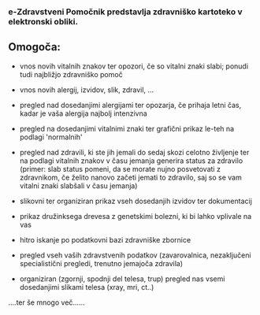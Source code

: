 ### e-Zdravstveni Pomočnik predstavlja zdravniško kartoteko v elektronski obliki.

## Omogoča:

- vnos novih vitalnih znakov ter opozori, če so vitalni znaki slabi; ponudi tudi najbližjo zdravniško pomoč

- vnos novih alergij, izvidov, slik, zdravil, ...

- pregled nad dosedanjimi alergijami ter opozarja, če prihaja letni čas, kadar je vaša alergija najbolj intenzivna

- pregled na dosedanjimi vitalnimi znaki ter grafični prikaz le-teh na podlagi 'normalnih'

- pregled nad zdravili, ki ste jih jemali do sedaj skozi celotno življenje ter na podlagi vitalnih znakov v času jemanja generira status za zdravilo (primer: slab status pomeni, da se morate nujno posvetovati z zdravnikom, če želito nanovo začeti jemati to zdravilo, saj so se vam vitalni znaki slabšali v času jemanja)

- slikovni ter organiziran prikaz vseh dosedanjih izvidov ter dokumentacij

- prikaz družinksega drevesa z genetskimi bolezni, ki bi lahko vplivale na vas

- hitro iskanje po podatkovni bazi zdravniške zbornice

- pregled vseh vaših zdravstvenih podatkov (zavarovalnica, nezaključeni specialistični pregledi, trenutno jemajoča zdravila)

- organiziran (zgornji, spodnji del telesa, trup) pregled nas vsemi dosedanjimi slikami telesa (xray, mri, ct..)


....ter še mnogo več......

